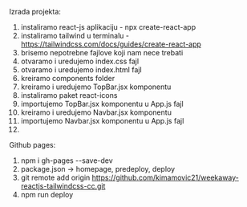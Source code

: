 Izrada projekta:

1. instaliramo react-js aplikaciju - npx create-react-app
2. instaliramo tailwind u terminalu - https://tailwindcss.com/docs/guides/create-react-app
3. brisemo nepotrebne fajlove koji nam nece trebati
4. otvaramo i uredujemo index.css fajl
5. otvaramo i uredujemo index.html fajl
6. kreiramo components folder
7. kreiramo i uredujemo TopBar.jsx komponentu
8. instaliramo paket react-icons
9. importujemo TopBar.jsx komponentu u App.js fajl
10. kreiramo i uredujemo Navbar.jsx komponentu
11. importujemo Navbar.jsx komponentu u App.js fajl
12. 



Github pages:

1. npm i gh-pages --save-dev
2. package.json -> homepage, predeploy, deploy
3. git remote add origin https://github.com/kimamovic21/weekaway-reactjs-tailwindcss-cc.git
3. npm run deploy
